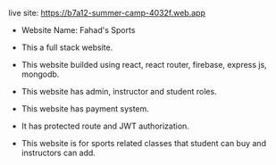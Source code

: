 live site: https://b7a12-summer-camp-4032f.web.app

* Website Name: Fahad's Sports

* This a full stack website.
* This website builded using react, react router, firebase, express js, mongodb.
* This website has admin, instructor and student roles.
* This website has payment system.
* It has protected route and JWT authorization.
* This website is for sports related classes that student can buy and instructors can add.